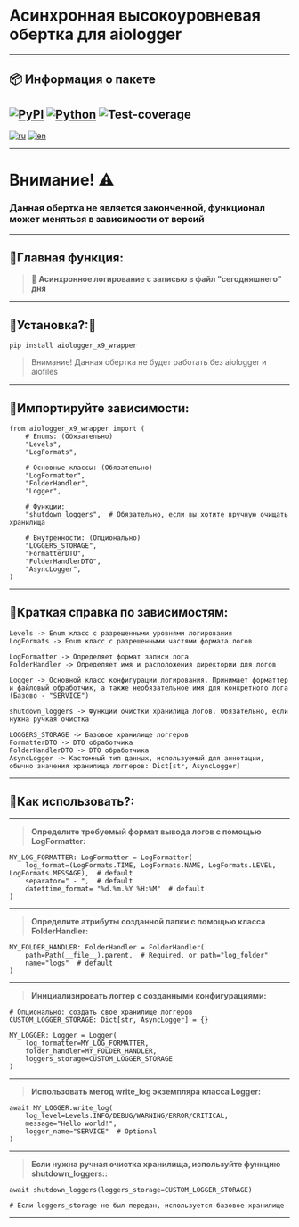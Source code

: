 # Асинхронная высокоуровневая обертка для aiologger

---

## 📦 Информация о пакете

[![PyPI](https://img.shields.io/pypi/v/aiologger-x9-wrapper?color=blue&label=PyPI%20version)](https://pypi.org/project/aiologger-x9-wrapper/)
[![Python](https://img.shields.io/badge/python-3.10%2B-blue)](https://www.python.org/downloads/)
![Test-coverage](https://img.shields.io/badge/coverage-94%25-brightgreen)
---

[![ru](https://img.shields.io/badge/🌐_lang-RU-2ECC71.svg?style=for-the-badge&logo=globe&logoColor=white)](./README_RUS.md)
[![en](https://img.shields.io/badge/🌐_lang-ENG-E74C3C.svg?style=for-the-badge&logo=globe&logoColor=white)](./README.md)

---

# Внимание! ⚠

### Данная обертка не является законченной, функционал может меняться в зависимости от версий

---

## 🔹Главная функция:

> 🔶 **Асинхронное логирование с записью в файл "сегодняшнего" дня**

---

## 🔹Установка?:🧩

```shell
pip install aiologger_x9_wrapper
```

> Внимание! Данная обертка не будет работать без aiologger и aiofiles

---

## 🔹Импортируйте зависимости:

```
from aiologger_x9_wrapper import (
    # Enums: (Обязательно)
    "Levels",
    "LogFormats",

    # Основные классы: (Обязательно)
    "LogFormatter",
    "FolderHandler",
    "Logger",

    # Функции:
    "shutdown_loggers",  # Обязательно, если вы хотите вручную очищать хранилища

    # Внутренности: (Опционально)
    "LOGGERS_STORAGE",
    "FormatterDTO",
    "FolderHandlerDTO",
    "AsyncLogger",
)
```

---

## 🔹Краткая справка по зависимостям:

```
Levels -> Enum класс с разрешенными уровнями логирования
LogFormats -> Enum класс с разрешенными частями формата логов

LogFormatter -> Определяет формат записи лога
FolderHandler -> Определяет имя и расположения директории для логов

Logger -> Основной класс конфигурации логирования. Принимает форматтер и файловый обработчик, а также необязательное имя для конкретного лога (Базово - "SERVICE")

shutdown_loggers -> Функции очистки хранилища логов. Обязательно, если нужна ручкая очистка

LOGGERS_STORAGE -> Базовое хранилище логгеров
FormatterDTO -> DTO обработчика
FolderHandlerDTO -> DTO обработчика
AsyncLogger -> Кастомный тип данных, используемый для аннотации, обычно значения хранилища логгеров: Dict[str, AsyncLogger]
```

---

## 🔹Как использовать?:

---

> **Определите требуемый формат вывода логов с помощью LogFormatter:**

```
MY_LOG_FORMATTER: LogFormatter = LogFormatter(
    log_format=(LogFormats.TIME, LogFormats.NAME, LogFormats.LEVEL, LogFormats.MESSAGE),  # default
    separator=" - ",  # default
    datettime_format= "%d.%m.%Y %H:%M"  # default
)
```

---

> **Определите атрибуты созданной папки с помощью класса FolderHandler:**

```
MY_FOLDER_HANDLER: FolderHandler = FolderHandler(
    path=Path(__file__).parent,  # Required, or path="log_folder"
    name="logs"  # default
)
```

---

> **Инициализировать логгер с созданными конфигурациями:**

```
# Опционально: создать свое хранилище логгеров
CUSTOM_LOGGER_STORAGE: Dict[str, AsyncLogger] = {}

MY_LOGGER: Logger = Logger(
    log_formatter=MY_LOG_FORMATTER,
    folder_handler=MY_FOLDER_HANDLER,
    loggers_storage=CUSTOM_LOGGER_STORAGE
)
```

---

> **Использовать метод write_log экземпляра класса Logger:**

```
await MY_LOGGER.write_log(
    log_level=Levels.INFO/DEBUG/WARNING/ERROR/CRITICAL,
    message="Hello world!",
    logger_name="SERVICE"  # Optional
)
```

---

> **Если нужна ручная очистка хранилища, используйте функцию shutdown_loggers::**

```
await shutdown_loggers(loggers_storage=CUSTOM_LOGGER_STORAGE)

# Если loggers_storage не был передан, используется базовое хранилище
```

---
